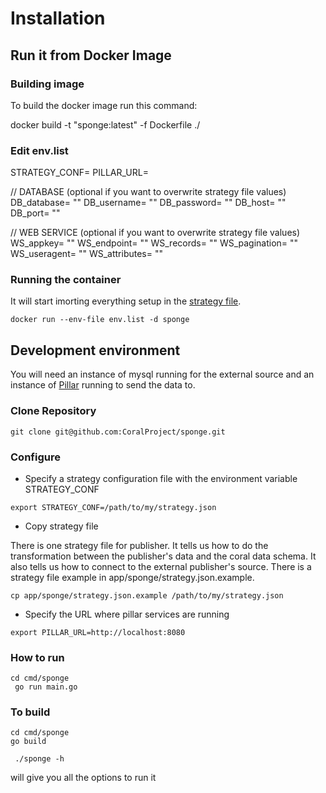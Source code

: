 # Installation

## Run it from Docker Image


### Building image

To build the docker image run this command:

docker build -t "sponge:latest" -f Dockerfile ./

### Edit env.list

STRATEGY_CONF=<path to strategy file>
PILLAR_URL=<url where pillar is running>

// DATABASE (optional if you want to overwrite strategy file values)
DB_database= ""
DB_username= ""
DB_password= ""
DB_host= ""
DB_port= ""

// WEB SERVICE (optional if you want to overwrite strategy file values)
WS_appkey= ""
WS_endpoint= ""
WS_records= ""
WS_pagination= ""
WS_useragent= ""
WS_attributes= ""

### Running the container

It will start imorting everything setup in the [strategy file](strategy.md).

``docker run --env-file env.list -d sponge``

## Development environment

You will need an instance of mysql running for the external source and an instance of [Pillar](http://github.com/coralproject/pillar) running to send the data to.

### Clone Repository

```
git clone git@github.com:CoralProject/sponge.git
```

### Configure


* Specify a strategy configuration file with the environment variable STRATEGY_CONF

```
export STRATEGY_CONF=/path/to/my/strategy.json
```

* Copy strategy file

There is one strategy file for publisher. It tells us how to do the transformation between the publisher's data and the coral data schema. It also tells us how to connect to the external publisher's source. There is a strategy file example in app/sponge/strategy.json.example.

```
cp app/sponge/strategy.json.example /path/to/my/strategy.json
```

* Specify the URL where pillar services are running

```
export PILLAR_URL=http://localhost:8080
```

### How to run

```
cd cmd/sponge
 go run main.go
```


### To build

```
cd cmd/sponge
go build
```

```
 ./sponge -h
```

will give you all the options to run it
